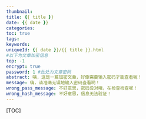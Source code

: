 ```yaml
---
thumbnail:
title: {{ title }}
date: {{ date }}
categories: 
toc: true
tags:
keywords:
uniqueId: {{ date }}/{{ title }}.html
#以下为文章加密信息
top: -1
encrypt: true
password: 1 #此处为文章密码
abstract: 咦，这是一篇加密文章，好像需要输入密码才能查看呢！
message: 嗨，请准确无误地输入密码查看哟！
wrong_pass_message: 不好意思，密码没对哦，在检查检查呢！
wrong_hash_message: 不好意思，信息无法验证！
---
```



[TOC]

<!--more-->